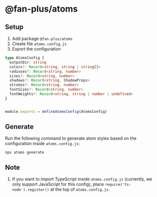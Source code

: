 # @fan-plus/atoms

## Setup

1. Add package `@fan-plus/atoms`
2. Create file `atoms.config.js`
3. Export the configuration

```typescript
type AtomsConfig {
  outputDir: string
  colors?: Record<string, string | string[]>
  radiuses?: Record<string, number>
  sizes?: Record<string, number>
  shadows?: Record<string, ShadowProps>
  strokes?: Record<string, number>
  fontSizes?: Record<string, number>
  fontWeights?: Record<string, string | number | undefined>
}


module.exports = defineAtomsConfig(AtomsConfig)
```


## Generate

Run the following command to generate atom styles based on the configuration inside `atoms.config.js`:

```
npx atoms generate
```


## Note

1. If you want to import TypeScript inside `atoms.config.js` (currently, we only support JavaScript for this config), place `require('ts-node').register()` at the top of `atoms.config.js`.
